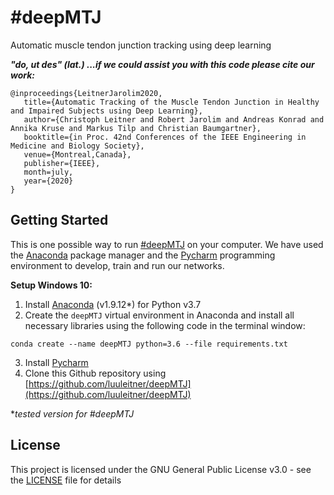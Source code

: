 # #deepMTJ
Automatic muscle tendon junction tracking using deep learning

***"do, ut des" (lat.) ...if we could assist you with this code please cite our work:***

```
@inproceedings{LeitnerJarolim2020,
   title={Automatic Tracking of the Muscle Tendon Junction in Healthy and Impaired Subjects using Deep Learning},
   author={Christoph Leitner and Robert Jarolim and Andreas Konrad and Annika Kruse and Markus Tilp and Christian Baumgartner},
   booktitle={in Proc. 42nd Conferences of the IEEE Engineering in Medicine and Biology Society},
   venue={Montreal,Canada},
   publisher={IEEE},
   month=july,
   year={2020}  
}
```

## Getting Started

This is one possible way to run [#deepMTJ](https://github.com/luuleitner/deepMTJ) on your computer. We have used the [Anaconda](https://www.anaconda.com/) package manager and the [Pycharm](https://www.jetbrains.com/pycharm/) programming environment to develop, train and run our networks.

**Setup Windows 10:**

1. Install [Anaconda](https://www.anaconda.com/) (v1.9.12*) for Python v3.7
2. Create the `deepMTJ` virtual environment in Anaconda and install all necessary libraries using the following code in the terminal window:

```
conda create --name deepMTJ python=3.6 --file requirements.txt
```

3. Install [Pycharm](https://www.jetbrains.com/pycharm/)
4. Clone this Github repository using [https://github.com/luuleitner/deepMTJ](https://github.com/luuleitner/deepMTJ)

**tested version for #deepMTJ*

## License

This project is licensed under the GNU General Public License v3.0 - see the [LICENSE](https://github.com/luuleitner/deepMTJ/blob/master/LICENSE) file for details

